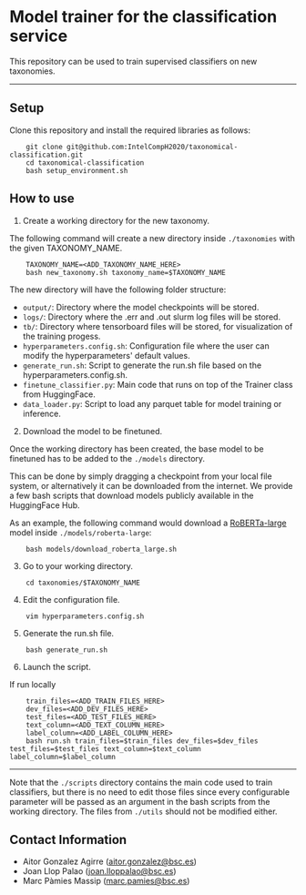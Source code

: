 # Model trainer for the classification service

This repository can be used to train supervised classifiers on new taxonomies.

---

## Setup

Clone this repository and install the required libraries as follows:

```console
	git clone git@github.com:IntelCompH2020/taxonomical-classification.git
	cd taxonomical-classification
	bash setup_environment.sh
```

## How to use

1) Create a working directory for the new taxonomy.

The following command will create a new directory inside `./taxonomies` with the given TAXONOMY_NAME.

```console
	TAXONOMY_NAME=<ADD_TAXONOMY_NAME_HERE>
	bash new_taxonomy.sh taxonomy_name=$TAXONOMY_NAME
```

The new directory will have the following folder structure:

- `output/`: Directory where the model checkpoints will be stored.
- `logs/`: Directory where the .err and .out slurm log files will be stored.
- `tb/`: Directory where tensorboard files will be stored, for visualization of the training progess.
- `hyperparameters.config.sh`: Configuration file where the user can modify the hyperparameters' default values.
- `generate_run.sh`: Script to generate the run.sh file based on the hyperparameters.config.sh.
- `finetune_classifier.py`: Main code that runs on top of the Trainer class from HuggingFace.
- `data_loader.py`: Script to load any parquet table for model training or inference.

2) Download the model to be finetuned.

Once the working directory has been created, the base model to be finetuned has to be added to the `./models` directory.

This can be done by simply dragging a checkpoint from your local file system, or alternatively it can be downloaded from the internet. We provide a few bash scripts that download models publicly available in the HuggingFace Hub.

As an example, the following command would download a [RoBERTa-large](https://huggingface.co/roberta-large) model inside `./models/roberta-large`:

```console
	bash models/download_roberta_large.sh
```

3) Go to your working directory.

```console
	cd taxonomies/$TAXONOMY_NAME
```

4) Edit the configuration file.

```console
	vim hyperparameters.config.sh
```

5) Generate the run.sh file.

```console
	bash generate_run.sh
```

6) Launch the script.

If run locally
```console
	train_files=<ADD_TRAIN_FILES_HERE>
	dev_files=<ADD_DEV_FILES_HERE>
	test_files=<ADD_TEST_FILES_HERE>
	text_column=<ADD_TEXT_COLUMN_HERE>
	label_column=<ADD_LABEL_COLUMN_HERE>
	bash run.sh train_files=$train_files dev_files=$dev_files test_files=$test_files text_column=$text_column label_column=$label_column
```


---

Note that the `./scripts` directory contains the main code used to train classifiers, but there is no need to edit those files since every configurable parameter will be passed as an argument in the bash scripts from the working directory. The files from `./utils` should not be modified either.

## Contact Information

- Aitor Gonzalez Agirre (aitor.gonzalez@bsc.es)
- Joan Llop Palao (joan.lloppalao@bsc.es)
- Marc Pàmies Massip (marc.pamies@bsc.es)
